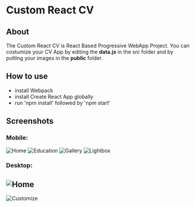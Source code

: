 # Custom React CV

## About
The Custom React CV is React Based Progressive WebApp Project. You can costumize your CV App by editing the __data.js__ in the src folder and by putting your images in the __public__ folder.

## How to use
* install Webpack
* install Create React App globally
* run 'npm install' followed by 'npm start'

## Screenshots
### Mobile:
![](screenshots/screenshot-cv-home-mobil.jpg "Home")
![](screenshots/screenshot-cv-education-mobil.jpg "Education")
![](screenshots/screenshot-cv-gallery-mobil.jpg "Gallery")
![](screenshots/screenshot-cv-lightbox-mobil.jpg "Lightbox")

### Desktop:
![](screenshots/screenshot-cv-home.jpg "Home")
---
![](screenshots/screenshot-customize.jpg "Customize")
